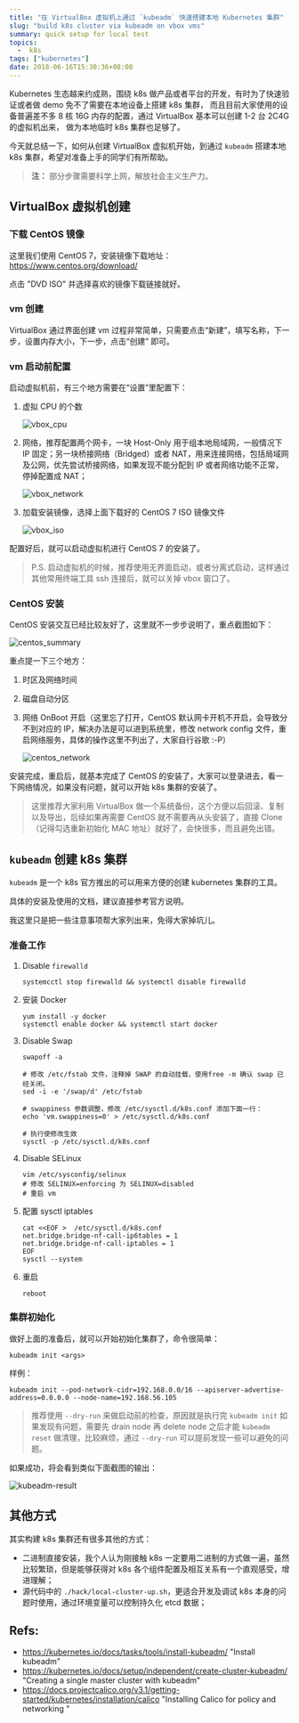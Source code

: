 ```yaml
---
title: "在 VirtualBox 虚拟机上通过 `kubeadm` 快速搭建本地 Kubernetes 集群"
slug: "build k8s cluster via kubeadm on vbox vms"
summary: quick setup for local test
topics:
  -  k8s
tags: ["kubernetes"]
date: 2018-06-16T15:30:36+08:00
---
```


Kubernetes 生态越来约成熟，围绕 k8s 做产品或者平台的开发，有时为了快速验证或者做 demo 免不了需要在本地设备上搭建 k8s 集群，
而且目前大家使用的设备普遍差不多 8 核 16G 内存的配置，通过 VirtualBox 基本可以创建 1-2 台 2C4G 的虚拟机出来，
做为本地临时 k8s 集群也足够了。

今天就总结一下，如何从创建 VirtualBox 虚拟机开始，到通过 `kubeadm` 搭建本地 k8s 集群，希望对准备上手的同学们有所帮助。

> __注：__ 部分步骤需要科学上网，解放社会主义生产力。

## VirtualBox 虚拟机创建

### 下载 CentOS 镜像

这里我们使用 CentOS 7，安装镜像下载地址：https://www.centos.org/download/

点击 "DVD ISO" 并选择喜欢的镜像下载链接就好。

### vm 创建

VirtualBox 通过界面创建 vm 过程非常简单，只需要点击“新建”，填写名称，下一步，设置内存大小，下一步，点击“创建” 即可。

### vm 启动前配置

启动虚拟机前，有三个地方需要在“设置”里配置下：

1. 虚拟 CPU 的个数

    ![vbox_cpu](/images/vbox-kubeadm/vbox_cpu.png)

1. 网络，推荐配置两个网卡，一块 Host-Only 用于组本地局域网，一般情况下 IP 固定；另一块桥接网络（Bridged）或者 NAT，用来连接网络，包括局域网及公网，优先尝试桥接网络，如果发现不能分配到 IP 或者网络功能不正常，停掉配置成 NAT； 
 
    ![vbox_network](/images/vbox-kubeadm/vbox_network.png)

1. 加载安装镜像，选择上面下载好的 CentOS 7 ISO 镜像文件
 
    ![vbox_iso](/images/vbox-kubeadm/vbox_config.png)

配置好后，就可以启动虚拟机进行 CentOS 7 的安装了。

> P.S. 启动虚拟机的时候，推荐使用无界面启动，或者分离式启动，这样通过其他常用终端工具 ssh 连接后，就可以关掉 vbox 窗口了。

### CentOS 安装

CentOS 安装交互已经比较友好了，这里就不一步步说明了，重点截图如下：

![centos_summary](/images/vbox-kubeadm/centos_install_summary.png)

重点提一下三个地方：

1. 时区及网络时间
2. 磁盘自动分区
3. 网络 OnBoot 开启（这里忘了打开，CentOS 默认网卡开机不开启，会导致分不到对应的 IP，解决办法是可以进到系统里，修改 network config 文件，重启网络服务，具体的操作这里不列出了，大家自行谷歌 :-P）

    ![centos_network](/images/vbox-kubeadm/centos_network.png)

安装完成，重启后，就基本完成了 CentOS 的安装了，大家可以登录进去，看一下网络情况，如果没有问题，就可以开始 k8s 集群的安装了。

> 这里推荐大家利用 VirtualBox 做一个系统备份，这个方便以后回滚、复制以及导出，后续如果再需要 CentOS 就不需要再从头安装了，直接 Clone （记得勾选重新初始化 MAC 地址）就好了，会快很多，而且避免出错。

## `kubeadm` 创建 k8s 集群

`kubeadm` 是一个 k8s 官方推出的可以用来方便的创建 kubernetes 集群的工具。

具体的安装及使用的文档，建议直接参考官方说明。

我这里只是把一些注意事项帮大家列出来，免得大家掉坑儿。

### 准备工作

1. Disable `firewalld`

    ```
    systemcctl stop firewalld && systemctl disable firewalld
    ```

1. 安装 Docker

    ```
    yum install -y docker
    systemctl enable docker && systemctl start docker
    ```

1. Disable Swap

    ```
    swapoff -a

    # 修改 /etc/fstab 文件，注释掉 SWAP 的自动挂载，使用free -m 确认 swap 已经关闭。
    sed -i -e '/swap/d' /etc/fstab

    # swappiness 参数调整，修改 /etc/sysctl.d/k8s.conf 添加下面一行：
    echo 'vm.swappiness=0' > /etc/sysctl.d/k8s.conf

    # 执行使修改生效
    sysctl -p /etc/sysctl.d/k8s.conf
    ```

1. Disable SELinux

    ```
    vim /etc/sysconfig/selinux
    # 修改 SELINUX=enforcing 为 SELINUX=disabled
    # 重启 vm
    ```

1. 配置 sysctl iptables

    ```
    cat <<EOF >  /etc/sysctl.d/k8s.conf
    net.bridge.bridge-nf-call-ip6tables = 1
    net.bridge.bridge-nf-call-iptables = 1
    EOF
    sysctl --system
    ```

1. 重启

    ```
    reboot
    ```

### 集群初始化

做好上面的准备后，就可以开始初始化集群了，命令很简单：

```
kubeadm init <args> 
```

样例：

```
kubeadm init --pod-network-cidr=192.168.0.0/16 --apiserver-advertise-address=0.0.0.0 --node-name=192.168.56.105
```

> 推荐使用 `--dry-run` 来做启动前的检查，原因就是执行完 `kubeadm init` 如果发现有问题，需要先 drain node 再 delete node 之后才能 `kubeadm reset` 做清理，比较麻烦，通过 `--dry-run` 可以提前发现一些可以避免的问题。

如果成功，将会看到类似下面截图的输出：

![kubeadm-result](/images/vbox-kubeadm/kubeadm_result.png)

## 其他方式

其实构建 k8s 集群还有很多其他的方式：

- 二进制直接安装，我个人认为刚接触 k8s 一定要用二进制的方式做一遍，虽然比较繁琐，但是能够获得对 k8s 各个组件配置及相互关系有一个直观感受，增进理解；
- 源代码中的 `./hack/local-cluster-up.sh`，更适合开发及调试 k8s 本身的问题时使用，通过环境变量可以控制持久化 etcd 数据；

## Refs:

* https://kubernetes.io/docs/tasks/tools/install-kubeadm/ "Install kubeadm"
* https://kubernetes.io/docs/setup/independent/create-cluster-kubeadm/ "Creating a single master cluster with kubeadm"
* https://docs.projectcalico.org/v3.1/getting-started/kubernetes/installation/calico "Installing Calico for policy and networking "
